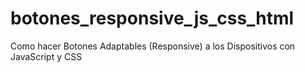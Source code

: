 # botones_responsive_js_css_html
Como hacer Botones Adaptables (Responsive) a los Dispositivos con JavaScript y CSS
